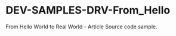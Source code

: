 DEV-SAMPLES-DRV-From_Hello
==========================

From Hello World to Real World - Article Source code sample. 
